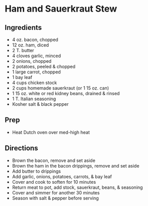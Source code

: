 # Ham and Sauerkraut Stew

## Ingredients

- 4 oz. bacon, chopped
- 12 oz. ham, diced
- 2 T. butter
- 4 cloves garlic, minced
- 2 onions, chopped
- 2 potatoes, peeled & chopped
- 1 large carrot, chopped
- 1 bay leaf
- 4 cups chicken stock
- 2 cups homemade sauerkraut (or 1 15 oz. can)
- 1 15 oz. white or red kidney beans, drained & rinsed
- 1 T. Italian seasoning
- Kosher salt & black pepper

## Prep

- Heat Dutch oven over med-high heat

## Directions

- Brown the bacon, remove and set aside
- Brown the ham in the bacon drippings, remove and set aside
- Add butter to drippings
- Add garlic, onions, potatoes, carrots, & bay leaf
- Cover and cook to soften for 10 minutes
- Return meat to pot, add stock, sauerkraut, beans, & seasoning
- Cover and simmer for another 30 minutes
- Season with salt & pepper before serving
